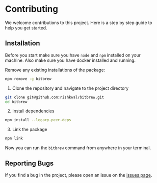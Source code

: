 # Contributing

We welcome contributions to this project. Here is a step by step guide to help you get started.

## Installation

Before you start make sure you have `node` and `npm` installed on your machine. Also make sure you have docker installed and running.

Remove any existing installations of the package:

```bash
npm remove -g bitbrew
```

1. Clone the repository and navigate to the project directory

```bash
git clone git@github.com:rishkwal/bitbrew.git
cd bitbrew
```

2. Install dependencies

```bash
npm install --legacy-peer-deps
```

3. Link the package

```bash
npm link
```

Now you can run the `bitbrew` command from anywhere in your terminal.

## Reporting Bugs

If you find a bug in the project, please open an issue on the [issues page](https://github.com/rishkwal/bitbrew/issues).
